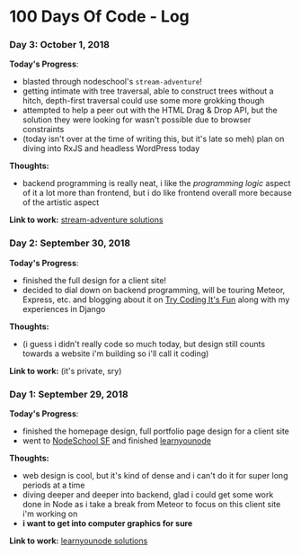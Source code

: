# 100 Days Of Code - Log

### Day 3: October 1, 2018

**Today's Progress**:

- blasted through nodeschool's `stream-adventure`!
- getting intimate with tree traversal, able to construct trees without a hitch, depth-first traversal could use some more grokking though
- attempted to help a peer out with the HTML Drag & Drop API, but the solution they were looking for wasn't possible due to browser constraints
- (today isn't over at the time of writing this, but it's late so meh) plan on diving into RxJS and headless WordPress today

**Thoughts:**

- backend programming is really neat, i like the _programming logic_ aspect of it a lot more than frontend, but i do like frontend overall more because of the artistic aspect

**Link to work:** [stream-adventure solutions](https://github.com/radotreyes/learnyounode)

### Day 2: September 30, 2018

**Today's Progress**:

- finished the full design for a client site!
- decided to dial down on backend programming, will be touring Meteor, Express, etc. and blogging about it on [Try Coding It's Fun](https://trycodingitsfun.com) along with my experiences in Django

**Thoughts:**

- (i guess i didn't really code so much today, but design still counts towards a website i'm building so i'll call it coding)

**Link to work:** (it's private, sry)

### Day 1: September 29, 2018

**Today's Progress**:

- finished the homepage design, full portfolio page design for a client site
- went to [NodeSchool SF](https://twitter.com/nodeschoolsf) and finished [learnyounode](https://www.github.com/workshopper/learnyounode)

**Thoughts:**

- web design is cool, but it's kind of dense and i can't do it for super long periods at a time
- diving deeper and deeper into backend, glad i could get some work done in Node as i take a break from Meteor to focus on this client site i'm working on
- **i want to get into computer graphics for sure**

**Link to work:** [learnyounode solutions](https://github.com/radotreyes/learnyounode)
